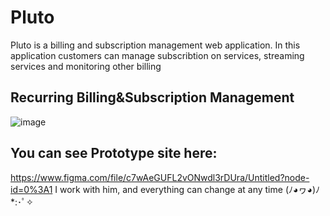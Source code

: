 # Pluto
Pluto is a billing and subscription management web application.
In this application customers can manage subscribtion on services, streaming services and monitoring other billing 
## Recurring Billing&Subscription Management
![image](https://user-images.githubusercontent.com/43065890/77145123-ba379700-6a98-11ea-9e12-e70c56e726bf.png)

## You can see Prototype site here:
https://www.figma.com/file/c7wAeGUFL2vONwdl3rDUra/Untitled?node-id=0%3A1
I work with him, and everything can change at any time
 	(ﾉ◕ヮ◕)ﾉ*:･ﾟ✧